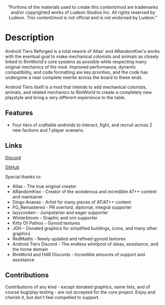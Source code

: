 <p align="center">
	“Portions of the materials used to create this content/mod are trademarks and/or copyrighted works of Ludeon Studios Inc. All rights reserved by Ludeon. This content/mod is not official and is not endorsed by Ludeon.”
</p>

# Description
Android Tiers Reforged is a total rework of Atlas' and ARandomKiwi's works with the eventual goal to make mechanical colonists and animals as closely linked to RimWorld's core systems as possible while respecting many original mechanics of the mod. Improved performance, dynamic compatibility, and code formatting are key priorities, and the code has undergone a near complete rewrite across the board to these ends.

Android Tiers itself is a mod that intends to add mechanical colonists, animals, and related mechanics to RimWorld to create a completely new playstyle and bring a very different experience to the table.

## Features
* Four tiers of craftable androids to interact, fight, and recruit across 2 new factions and 1 player scenario.

## Links
[Discord](https://discord.gg/udNCpbkABT)

[GitHub](https://github.com/RWDevathon/Android-Tiers-Reforged)

Special thanks to:
* Atlas - The true original creator
* ARandomKiwi - Creator of the wonderous and incredible AT++ content and maintainer
* Dingo Ananas - Artist for many pieces of AT/AT++ content
* FG_Remastered - PR overlord, diplomat, integral supporter
* lazycooken - Jumpstarter and eager supporter
* Winterbloom - Graphic and xml supporter
* Kitty Of Pathos - Gynoid textures
* JGH - Donated graphics for simplified buildings, icons, and many other graphics
* RedMattis - Newly updated and refined gynoid textures
* Android Tiers Discord - The endless whirlpool of ideas, assistance, and the home domain
* RimWorld and HAR Discords - Incredible amounts of support and assistance

## Contributions

Contributions of any kind - except donated graphics, name lists, and of course bug/play testing - are not accepted for the core project. Enjoy and cherish it, but don't feel compelled to support.
